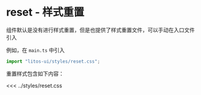 # reset - 样式重置

组件默认是没有进行样式重置，但是也提供了样式重置文件，可以手动在入口文件引入

例如，在 `main.ts` 中引入

```ts
import "litos-ui/styles/reset.css";
```

重置样式包含如下内容：

<<< ../styles/reset.css
